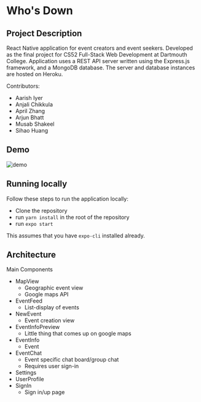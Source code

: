 # Who's Down


## Project Description
React Native application for event creators and event seekers. Developed as the final project for CS52 Full-Stack Web Development at Dartmouth College. Application uses a REST API server written using the Express.js framework, and a MongoDB database. The server and database instances are hosted on Heroku.


Contributors: 
* Aarish Iyer
* Anjali Chikkula
* April Zhang
* Arjun Bhatt
* Musab Shakeel
* Sihao Huang


## Demo
![demo](assets/GIF-200608_232258.gif)

## Running locally
Follow these steps to run the application locally: 
- Clone the repository 
- run ```yarn install``` in the root of the repository
- run ```expo start```

This assumes that you have ```expo-cli``` installed already.


## Architecture
Main Components
- MapView
    - Geographic event view
    - Google maps API
- EventFeed
    - List-display of events
- NewEvent
    - Event creation view
- EventInfoPreview
    - Little thing that comes up on google maps
- EventInfo
    - Event 
- EventChat
    - Event specific chat board/group chat
    - Requires user sign-in
- Settings
- UserProfile
- SignIn
    - Sign in/up page

